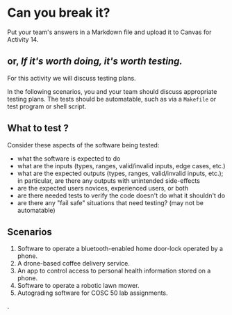 # Can you break it?


Put your team's answers in a Markdown file and upload it to Canvas for Activity 14.

## or, _If it's worth doing, it's worth testing._

For this activity we will discuss testing plans. 

In the following scenarios, you and your team should discuss appropriate testing 
plans. The tests should be automatable, such as via a `Makefile` or test program
or shell script.

## What to test ?

Consider these aspects of the software being tested:

- what the software is expected to do
- what are the inputs (types, ranges, valid/invalid inputs, edge cases, etc.)
- what are the expected outputs (types, ranges, valid/invalid inputs, etc.); 
in particular, are there any outputs with unintended side-effects
- are the expected users novices, experienced users, or both
- are there needed tests to verify the code doesn't do what it shouldn't do
- are there any "fail safe" situations that need testing? (may not be automatable)

## Scenarios

1. Software to operate a bluetooth-enabled home door-lock operated by a phone.
2. A drone-based coffee delivery service.
3. An app to control access to personal health information stored on a phone.
4. Software to operate a robotic lawn mower.
5. Autograding software for COSC 50 lab assignments.

.

